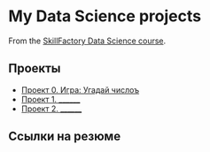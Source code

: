 # My Data Science projects

From the [SkillFactory Data Science course](https://skillfactory.ru/data-science).

## Проекты

* [Проект 0. Игра: Угадай числоъ](https://github.com/klinika1/sf_data_science/tree/main/project_0)
* [Проект 1. ______](___)
* [Проект 2. ______](___)

## Ссылки на резюме
